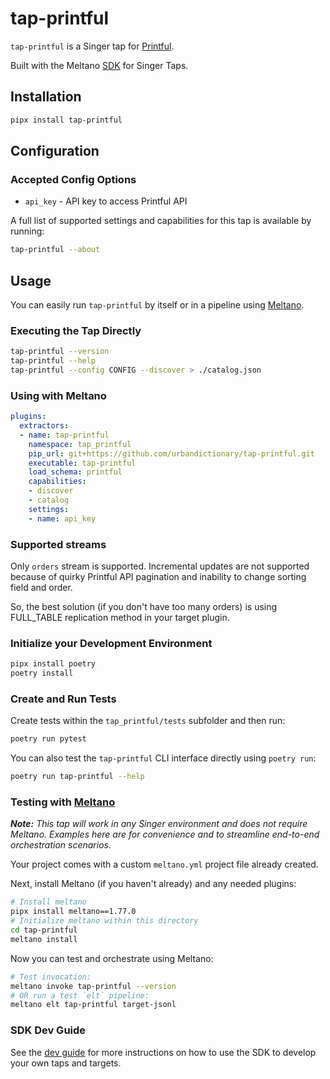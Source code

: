 # tap-printful

`tap-printful` is a Singer tap for [Printful](https://www.printful.com).

Built with the Meltano [SDK](https://gitlab.com/meltano/sdk) for Singer Taps.

## Installation

```bash
pipx install tap-printful
```

## Configuration

### Accepted Config Options

- `api_key` - API key to access Printful API

A full list of supported settings and capabilities for this
tap is available by running:

```bash
tap-printful --about
```

## Usage

You can easily run `tap-printful` by itself or in a pipeline using [Meltano](www.meltano.com).

### Executing the Tap Directly

```bash
tap-printful --version
tap-printful --help
tap-printful --config CONFIG --discover > ./catalog.json
```

### Using with Meltano

```yaml
plugins:
  extractors:
  - name: tap-printful
    namespace: tap_printful
    pip_url: git+https://github.com/urbandictionary/tap-printful.git
    executable: tap-printful
    load_schema: printful
    capabilities:
    - discover
    - catalog
    settings:
    - name: api_key
```

### Supported streams

Only `orders` stream is supported.
Incremental updates are not supported because of quirky Printful API pagination and inability to change
sorting field and order.

So, the best solution (if you don't have too many orders) is using FULL_TABLE replication method in your
target plugin.

### Initialize your Development Environment

```bash
pipx install poetry
poetry install
```

### Create and Run Tests

Create tests within the `tap_printful/tests` subfolder and
  then run:

```bash
poetry run pytest
```

You can also test the `tap-printful` CLI interface directly using `poetry run`:

```bash
poetry run tap-printful --help
```

### Testing with [Meltano](https://www.meltano.com)

_**Note:** This tap will work in any Singer environment and does not require Meltano.
Examples here are for convenience and to streamline end-to-end orchestration scenarios._

Your project comes with a custom `meltano.yml` project file already created.

Next, install Meltano (if you haven't already) and any needed plugins:

```bash
# Install meltano
pipx install meltano==1.77.0
# Initialize meltano within this directory
cd tap-printful
meltano install
```

Now you can test and orchestrate using Meltano:

```bash
# Test invocation:
meltano invoke tap-printful --version
# OR run a test `elt` pipeline:
meltano elt tap-printful target-jsonl
```

### SDK Dev Guide

See the [dev guide](https://sdk.meltano.com/en/latest/dev_guide.html) for more instructions on how to use the SDK to 
develop your own taps and targets.
